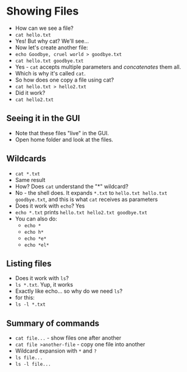 # Showing Files

* How can we see a file?
* `cat hello.txt`
* Yes! But why cat? We'll see...
* Now let's create another file:
* `echo Goodbye, cruel world > goodbye.txt`
* `cat hello.txt goodbye.txt`
* Yes - `cat` accepts multiple parameters and _concatenates_ them all.
* Which is why it's called `cat`.
* So how does one copy a file using cat?
* `cat hello.txt > hello2.txt`
* Did it work?
* `cat hello2.txt`

## Seeing it in the GUI

* Note that these files "live" in the GUI.
* Open home folder and look at the files.

## Wildcards

* `cat *.txt`
* Same result
* How? Does `cat` understand the "*" wildcard?
* No - the shell does. It expands `*.txt` to `hello.txt hello.txt goodbye.txt`, and this is what `cat` receives as parameters
* Does it work with `echo`? Yes
* `echo *.txt` prints `hello.txt hello2.txt goodbye.txt`
* You can also do:
  * `echo *`
  * `echo h*`
  * `echo *e*`
  * `echo *el*`

## Listing files

* Does it work with `ls`?
* `ls *.txt`. Yup, it works
* Exactly like echo... so why do we need `ls`?
* for this:
* `ls -l *.txt`

## Summary of commands

* `cat file...` - show files one after another
* `cat file >another-file` - copy one file into another
* Wildcard expansion with `*` and `?`
* `ls file...`
* `ls -l file...`

